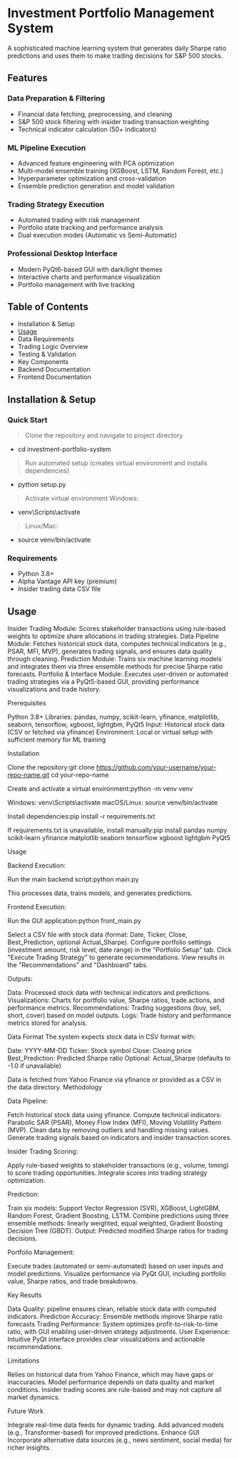 # Investment Portfolio Management System
A sophisticated machine learning system that generates daily Sharpe ratio predictions and uses them to make trading decisions for S&P 500 stocks.

## Features
### Data Preparation & Filtering
- Financial data fetching, preprocessing, and cleaning
- S&P 500 stock filtering with insider trading transaction weighting
- Technical indicator calculation (50+ indicators)

### ML Pipeline Execution
- Advanced feature engineering with PCA optimization
- Multi-model ensemble training (XGBoost, LSTM, Random Forest, etc.)
- Hyperparameter optimization and cross-validation
- Ensemble prediction generation and model validation

### Trading Strategy Execution
- Automated trading with risk management
- Portfolio state tracking and performance analysis
- Dual execution modes (Automatic vs Semi-Automatic)

### Professional Desktop Interface
- Modern PyQt6-based GUI with dark/light themes
- Interactive charts and performance visualization
- Portfolio management with live tracking

## Table of Contents
- Installation & Setup
- [Usage](#Usage)
- Data Requirements
- Trading Logic Overview
- Testing & Validation
- Key Components
- Backend Documentation
- Frontend Documentation


## Installation & Setup
### Quick Start
> Clone the repository and navigate to project directory
- cd investment-portfolio-system
> Run automated setup (creates virtual environment and installs dependencies)
- python setup.py
> Activate virtual environment
> Windows:
- venv\Scripts\activate
> Linux/Mac:
- source venv/bin/activate


### Requirements
- Python 3.8+
- Alpha Vantage API key (premium)
- Insider trading data CSV file

## Usage


Insider Trading Module: Scores stakeholder transactions using rule-based weights to optimize share allocations in trading strategies.
Data Pipeline Module: Fetches historical stock data, computes technical indicators (e.g., PSAR, MFI, MVP), generates trading signals, and ensures data quality through cleaning.
Prediction Module: Trains six machine learning models and integrates them via three ensemble methods for precise Sharpe ratio forecasts.
Portfolio & Interface Module: Executes user-driven or automated trading strategies via a PyQt5-based GUI, providing performance visualizations and trade history.




Prerequisites

Python 3.8+
Libraries: pandas, numpy, scikit-learn, yfinance, matplotlib, seaborn, tensorflow, xgboost, lightgbm, PyQt5
Input: Historical stock data (CSV or fetched via yfinance)
Environment: Local or virtual setup with sufficient memory for ML training

Installation

Clone the repository:git clone https://github.com/your-username/your-repo-name.git
cd your-repo-name


Create and activate a virtual environment:python -m venv venv


Windows: venv\Scripts\activate
macOS/Linux: source venv/bin/activate


Install dependencies:pip install -r requirements.txt

If requirements.txt is unavailable, install manually:pip install pandas numpy scikit-learn yfinance matplotlib seaborn tensorflow xgboost lightgbm PyQt5



Usage

Backend Execution:

Run the main backend script:python main.py


This processes data, trains models, and generates predictions.


Frontend Execution:

Run the GUI application:python front_main.py


Select a CSV file with stock data (format: Date, Ticker, Close, Best_Prediction, optional Actual_Sharpe).
Configure portfolio settings (investment amount, risk level, date range) in the "Portfolio Setup" tab.
Click "Execute Trading Strategy" to generate recommendations.
View results in the "Recommendations" and "Dashboard" tabs.


Outputs:

Data: Processed stock data with technical indicators and predictions.
Visualizations: Charts for portfolio value, Sharpe ratios, trade actions, and performance metrics.
Recommendations: Trading suggestions (buy, sell, short, cover) based on model outputs.
Logs: Trade history and performance metrics stored for analysis.



Data Format
The system expects stock data in CSV format with:

Date: YYYY-MM-DD
Ticker: Stock symbol
Close: Closing price
Best_Prediction: Predicted Sharpe ratio
Optional: Actual_Sharpe (defaults to -1.0 if unavailable)

Data is fetched from Yahoo Finance via yfinance or provided as a CSV in the data directory.
Methodology

Data Pipeline:

Fetch historical stock data using yfinance.
Compute technical indicators: Parabolic SAR (PSAR), Money Flow Index (MFI), Moving Volatility Pattern (MVP).
Clean data by removing outliers and handling missing values.
Generate trading signals based on indicators and insider transaction scores.


Insider Trading Scoring:

Apply rule-based weights to stakeholder transactions (e.g., volume, timing) to score trading opportunities.
Integrate scores into trading strategy optimization.


Prediction:

Train six models: Support Vector Regression (SVR), XGBoost, LightGBM, Random Forest, Gradient Boosting, LSTM.
Combine predictions using three ensemble methods: linearly weighted, equal weighted, Gradient Boosting Decision Tree (GBDT).
Output: Predicted modified Sharpe ratios for trading decisions.


Portfolio Management:

Execute trades (automated or semi-automated) based on user inputs and model predictions.
Visualize performance via PyQt GUI, including portfolio value, Sharpe ratios, and trade breakdowns.



Key Results

Data Quality:  pipeline ensures clean, reliable stock data with computed indicators.
Prediction Accuracy: Ensemble methods improve Sharpe ratio forecasts
Trading Performance: System optimizes profit-to-risk-to-time ratio, with GUI enabling user-driven strategy adjustments.
User Experience: Intuitive PyQt interface provides clear visualizations and actionable recommendations.

Limitations

Relies on historical data from Yahoo Finance, which may have gaps or inaccuracies.
Model performance depends on data quality and market conditions.
Insider trading scores are rule-based and may not capture all market dynamics.

Future Work

Integrate real-time data feeds for dynamic trading.
Add advanced models (e.g., Transformer-based) for improved predictions.
Enhance GUI 
Incorporate alternative data sources (e.g., news sentiment, social media) for richer insights.
